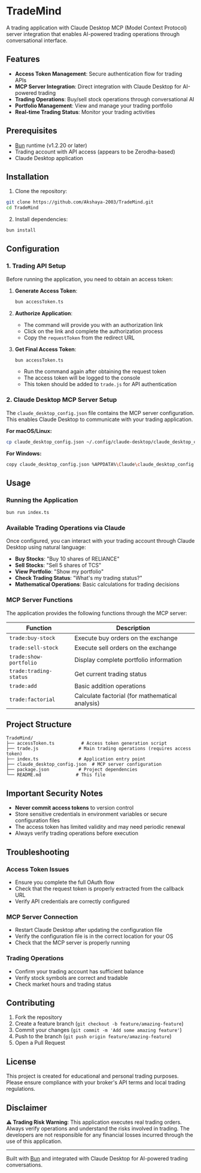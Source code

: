 # TradeMind

A trading application with Claude Desktop MCP (Model Context Protocol) server integration that enables AI-powered trading operations through conversational interface.

## Features

- **Access Token Management**: Secure authentication flow for trading APIs
- **MCP Server Integration**: Direct integration with Claude Desktop for AI-powered trading
- **Trading Operations**: Buy/sell stock operations through conversational AI
- **Portfolio Management**: View and manage your trading portfolio
- **Real-time Trading Status**: Monitor your trading activities

## Prerequisites

- [Bun](https://bun.com) runtime (v1.2.20 or later)
- Trading account with API access (appears to be Zerodha-based)
- Claude Desktop application

## Installation

1. Clone the repository:
```bash
git clone https://github.com/Akshaya-2003/TradeMind.git
cd TradeMind
```

2. Install dependencies:
```bash
bun install
```

## Configuration

### 1. Trading API Setup

Before running the application, you need to obtain an access token:

1. **Generate Access Token**:
   ```bash
   bun accessToken.ts
   ```

2. **Authorize Application**:
   - The command will provide you with an authorization link
   - Click on the link and complete the authorization process
   - Copy the `requestToken` from the redirect URL

3. **Get Final Access Token**:
   ```bash
   bun accessToken.ts
   ```
   - Run the command again after obtaining the request token
   - The access token will be logged to the console
   - This token should be added to `trade.js` for API authentication

### 2. Claude Desktop MCP Server Setup

The `claude_desktop_config.json` file contains the MCP server configuration. This enables Claude Desktop to communicate with your trading application.

**For macOS/Linux:**
```bash
cp claude_desktop_config.json ~/.config/claude-desktop/claude_desktop_config.json
```

**For Windows:**
```bash
copy claude_desktop_config.json %APPDATA%\Claude\claude_desktop_config.json
```

## Usage

### Running the Application

```bash
bun run index.ts
```

### Available Trading Operations via Claude

Once configured, you can interact with your trading account through Claude Desktop using natural language:

- **Buy Stocks**: "Buy 10 shares of RELIANCE"
- **Sell Stocks**: "Sell 5 shares of TCS"
- **View Portfolio**: "Show my portfolio"
- **Check Trading Status**: "What's my trading status?"
- **Mathematical Operations**: Basic calculations for trading decisions

### MCP Server Functions

The application provides the following functions through the MCP server:

| Function | Description |
|----------|-------------|
| `trade:buy-stock` | Execute buy orders on the exchange |
| `trade:sell-stock` | Execute sell orders on the exchange |
| `trade:show-portfolio` | Display complete portfolio information |
| `trade:trading-status` | Get current trading status |
| `trade:add` | Basic addition operations |
| `trade:factorial` | Calculate factorial (for mathematical analysis) |

## Project Structure

```
TradeMind/
├── accessToken.ts          # Access token generation script
├── trade.js               # Main trading operations (requires access token)
├── index.ts               # Application entry point
├── claude_desktop_config.json  # MCP server configuration
├── package.json           # Project dependencies
└── README.md             # This file
```

## Important Security Notes

- **Never commit access tokens** to version control
- Store sensitive credentials in environment variables or secure configuration files
- The access token has limited validity and may need periodic renewal
- Always verify trading operations before execution

## Troubleshooting

### Access Token Issues
- Ensure you complete the full OAuth flow
- Check that the request token is properly extracted from the callback URL
- Verify API credentials are correctly configured

### MCP Server Connection
- Restart Claude Desktop after updating the configuration file
- Verify the configuration file is in the correct location for your OS
- Check that the MCP server is properly running

### Trading Operations
- Confirm your trading account has sufficient balance
- Verify stock symbols are correct and tradable
- Check market hours and trading status

## Contributing

1. Fork the repository
2. Create a feature branch (`git checkout -b feature/amazing-feature`)
3. Commit your changes (`git commit -m 'Add some amazing feature'`)
4. Push to the branch (`git push origin feature/amazing-feature`)
5. Open a Pull Request

## License

This project is created for educational and personal trading purposes. Please ensure compliance with your broker's API terms and local trading regulations.

## Disclaimer

**⚠️ Trading Risk Warning**: This application executes real trading orders. Always verify operations and understand the risks involved in trading. The developers are not responsible for any financial losses incurred through the use of this application.

---

Built with [Bun](https://bun.com) and integrated with Claude Desktop for AI-powered trading conversations.
